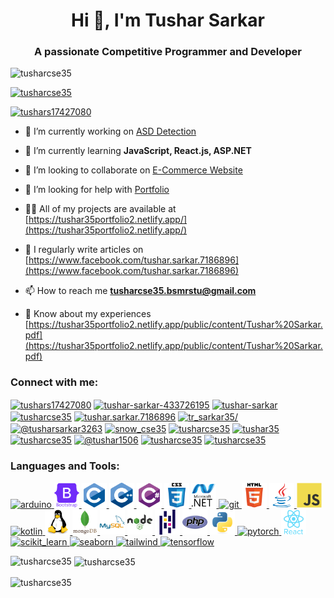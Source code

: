 <h1 align="center">Hi 👋, I'm Tushar Sarkar</h1>
<h3 align="center">A passionate Competitive Programmer and Developer</h3>

<p align="left"> <img src="https://komarev.com/ghpvc/?username=tusharcse35&label=Profile%20views&color=0e75b6&style=flat" alt="tusharcse35" /> </p>

<p align="left"> <a href="https://github.com/ryo-ma/github-profile-trophy"><img src="https://github-profile-trophy.vercel.app/?username=tusharcse35" alt="tusharcse35" /></a> </p>

<p align="left"> <a href="https://twitter.com/tushars17427080" target="blank"><img src="https://img.shields.io/twitter/follow/tushars17427080?logo=twitter&style=for-the-badge" alt="tushars17427080" /></a> </p>

- 🔭 I’m currently working on [ASD Detection](https://github.com/TusharCSE35/Thesis-ASD-Detection.git)

- 🌱 I’m currently learning **JavaScript, React.js, ASP.NET**

- 👯 I’m looking to collaborate on [E-Commerce Website](https://github.com/TusharCSE35/E-Commerce-Website.git)

- 🤝 I’m looking for help with [Portfolio](https://tushar35portfolio2.netlify.app/)

- 👨‍💻 All of my projects are available at [https://tushar35portfolio2.netlify.app/](https://tushar35portfolio2.netlify.app/)

- 📝 I regularly write articles on [https://www.facebook.com/tushar.sarkar.7186896](https://www.facebook.com/tushar.sarkar.7186896)

- 📫 How to reach me **tusharcse35.bsmrstu@gmail.com**

- 📄 Know about my experiences [https://tushar35portfolio2.netlify.app/public/content/Tushar%20Sarkar.pdf](https://tushar35portfolio2.netlify.app/public/content/Tushar%20Sarkar.pdf)

<h3 align="left">Connect with me:</h3>
<p align="left">
<a href="https://twitter.com/tushars17427080" target="blank"><img align="center" src="https://raw.githubusercontent.com/rahuldkjain/github-profile-readme-generator/master/src/images/icons/Social/twitter.svg" alt="tushars17427080" height="30" width="40" /></a>
<a href="https://linkedin.com/in/tushar-sarkar-433726195" target="blank"><img align="center" src="https://raw.githubusercontent.com/rahuldkjain/github-profile-readme-generator/master/src/images/icons/Social/linked-in-alt.svg" alt="tushar-sarkar-433726195" height="30" width="40" /></a>
<a href="https://stackoverflow.com/users/tushar-sarkar" target="blank"><img align="center" src="https://raw.githubusercontent.com/rahuldkjain/github-profile-readme-generator/master/src/images/icons/Social/stack-overflow.svg" alt="tushar-sarkar" height="30" width="40" /></a>
<a href="https://kaggle.com/tusharcse35" target="blank"><img align="center" src="https://raw.githubusercontent.com/rahuldkjain/github-profile-readme-generator/master/src/images/icons/Social/kaggle.svg" alt="tusharcse35" height="30" width="40" /></a>
<a href="https://fb.com/tushar.sarkar.7186896" target="blank"><img align="center" src="https://raw.githubusercontent.com/rahuldkjain/github-profile-readme-generator/master/src/images/icons/Social/facebook.svg" alt="tushar.sarkar.7186896" height="30" width="40" /></a>
<a href="https://instagram.com/tr_sarkar35/" target="blank"><img align="center" src="https://raw.githubusercontent.com/rahuldkjain/github-profile-readme-generator/master/src/images/icons/Social/instagram.svg" alt="tr_sarkar35/" height="30" width="40" /></a>
<a href="https://www.youtube.com/c/@tusharsarkar3263" target="blank"><img align="center" src="https://raw.githubusercontent.com/rahuldkjain/github-profile-readme-generator/master/src/images/icons/Social/youtube.svg" alt="@tusharsarkar3263" height="30" width="40" /></a>
<a href="https://www.codechef.com/users/snow_cse35" target="blank"><img align="center" src="https://cdn.jsdelivr.net/npm/simple-icons@3.1.0/icons/codechef.svg" alt="snow_cse35" height="30" width="40" /></a>
<a href="https://www.hackerrank.com/tusharcse35" target="blank"><img align="center" src="https://raw.githubusercontent.com/rahuldkjain/github-profile-readme-generator/master/src/images/icons/Social/hackerrank.svg" alt="tusharcse35" height="30" width="40" /></a>
<a href="https://codeforces.com/profile/tushar35" target="blank"><img align="center" src="https://raw.githubusercontent.com/rahuldkjain/github-profile-readme-generator/master/src/images/icons/Social/codeforces.svg" alt="tushar35" height="30" width="40" /></a>
<a href="https://www.leetcode.com/tusharcse35" target="blank"><img align="center" src="https://raw.githubusercontent.com/rahuldkjain/github-profile-readme-generator/master/src/images/icons/Social/leet-code.svg" alt="tusharcse35" height="30" width="40" /></a>
<a href="https://www.hackerearth.com/@tushar1506" target="blank"><img align="center" src="https://raw.githubusercontent.com/rahuldkjain/github-profile-readme-generator/master/src/images/icons/Social/hackerearth.svg" alt="@tushar1506" height="30" width="40" /></a>
<a href="https://auth.geeksforgeeks.org/user/tusharcse35" target="blank"><img align="center" src="https://raw.githubusercontent.com/rahuldkjain/github-profile-readme-generator/master/src/images/icons/Social/geeks-for-geeks.svg" alt="tusharcse35" height="30" width="40" /></a>
<a href="https://www.topcoder.com/members/tusharcse35" target="blank"><img align="center" src="https://raw.githubusercontent.com/rahuldkjain/github-profile-readme-generator/master/src/images/icons/Social/topcoder.svg" alt="tusharcse35" height="30" width="40" /></a>
</p>

<h3 align="left">Languages and Tools:</h3>
<p align="left"> <a href="https://www.arduino.cc/" target="_blank" rel="noreferrer"> <img src="https://cdn.worldvectorlogo.com/logos/arduino-1.svg" alt="arduino" width="40" height="40"/> </a> <a href="https://getbootstrap.com" target="_blank" rel="noreferrer"> <img src="https://raw.githubusercontent.com/devicons/devicon/master/icons/bootstrap/bootstrap-plain-wordmark.svg" alt="bootstrap" width="40" height="40"/> </a> <a href="https://www.cprogramming.com/" target="_blank" rel="noreferrer"> <img src="https://raw.githubusercontent.com/devicons/devicon/master/icons/c/c-original.svg" alt="c" width="40" height="40"/> </a> <a href="https://www.w3schools.com/cpp/" target="_blank" rel="noreferrer"> <img src="https://raw.githubusercontent.com/devicons/devicon/master/icons/cplusplus/cplusplus-original.svg" alt="cplusplus" width="40" height="40"/> </a> <a href="https://www.w3schools.com/cs/" target="_blank" rel="noreferrer"> <img src="https://raw.githubusercontent.com/devicons/devicon/master/icons/csharp/csharp-original.svg" alt="csharp" width="40" height="40"/> </a> <a href="https://www.w3schools.com/css/" target="_blank" rel="noreferrer"> <img src="https://raw.githubusercontent.com/devicons/devicon/master/icons/css3/css3-original-wordmark.svg" alt="css3" width="40" height="40"/> </a> <a href="https://dotnet.microsoft.com/" target="_blank" rel="noreferrer"> <img src="https://raw.githubusercontent.com/devicons/devicon/master/icons/dot-net/dot-net-original-wordmark.svg" alt="dotnet" width="40" height="40"/> </a> <a href="https://git-scm.com/" target="_blank" rel="noreferrer"> <img src="https://www.vectorlogo.zone/logos/git-scm/git-scm-icon.svg" alt="git" width="40" height="40"/> </a> <a href="https://www.w3.org/html/" target="_blank" rel="noreferrer"> <img src="https://raw.githubusercontent.com/devicons/devicon/master/icons/html5/html5-original-wordmark.svg" alt="html5" width="40" height="40"/> </a> <a href="https://www.java.com" target="_blank" rel="noreferrer"> <img src="https://raw.githubusercontent.com/devicons/devicon/master/icons/java/java-original.svg" alt="java" width="40" height="40"/> </a> <a href="https://developer.mozilla.org/en-US/docs/Web/JavaScript" target="_blank" rel="noreferrer"> <img src="https://raw.githubusercontent.com/devicons/devicon/master/icons/javascript/javascript-original.svg" alt="javascript" width="40" height="40"/> </a> <a href="https://kotlinlang.org" target="_blank" rel="noreferrer"> <img src="https://www.vectorlogo.zone/logos/kotlinlang/kotlinlang-icon.svg" alt="kotlin" width="40" height="40"/> </a> <a href="https://www.linux.org/" target="_blank" rel="noreferrer"> <img src="https://raw.githubusercontent.com/devicons/devicon/master/icons/linux/linux-original.svg" alt="linux" width="40" height="40"/> </a> <a href="https://www.mongodb.com/" target="_blank" rel="noreferrer"> <img src="https://raw.githubusercontent.com/devicons/devicon/master/icons/mongodb/mongodb-original-wordmark.svg" alt="mongodb" width="40" height="40"/> </a> <a href="https://www.mysql.com/" target="_blank" rel="noreferrer"> <img src="https://raw.githubusercontent.com/devicons/devicon/master/icons/mysql/mysql-original-wordmark.svg" alt="mysql" width="40" height="40"/> </a> <a href="https://nodejs.org" target="_blank" rel="noreferrer"> <img src="https://raw.githubusercontent.com/devicons/devicon/master/icons/nodejs/nodejs-original-wordmark.svg" alt="nodejs" width="40" height="40"/> </a> <a href="https://pandas.pydata.org/" target="_blank" rel="noreferrer"> <img src="https://raw.githubusercontent.com/devicons/devicon/2ae2a900d2f041da66e950e4d48052658d850630/icons/pandas/pandas-original.svg" alt="pandas" width="40" height="40"/> </a> <a href="https://www.php.net" target="_blank" rel="noreferrer"> <img src="https://raw.githubusercontent.com/devicons/devicon/master/icons/php/php-original.svg" alt="php" width="40" height="40"/> </a> <a href="https://www.python.org" target="_blank" rel="noreferrer"> <img src="https://raw.githubusercontent.com/devicons/devicon/master/icons/python/python-original.svg" alt="python" width="40" height="40"/> </a> <a href="https://pytorch.org/" target="_blank" rel="noreferrer"> <img src="https://www.vectorlogo.zone/logos/pytorch/pytorch-icon.svg" alt="pytorch" width="40" height="40"/> </a> <a href="https://reactjs.org/" target="_blank" rel="noreferrer"> <img src="https://raw.githubusercontent.com/devicons/devicon/master/icons/react/react-original-wordmark.svg" alt="react" width="40" height="40"/> </a> <a href="https://scikit-learn.org/" target="_blank" rel="noreferrer"> <img src="https://upload.wikimedia.org/wikipedia/commons/0/05/Scikit_learn_logo_small.svg" alt="scikit_learn" width="40" height="40"/> </a> <a href="https://seaborn.pydata.org/" target="_blank" rel="noreferrer"> <img src="https://seaborn.pydata.org/_images/logo-mark-lightbg.svg" alt="seaborn" width="40" height="40"/> </a> <a href="https://tailwindcss.com/" target="_blank" rel="noreferrer"> <img src="https://www.vectorlogo.zone/logos/tailwindcss/tailwindcss-icon.svg" alt="tailwind" width="40" height="40"/> </a> <a href="https://www.tensorflow.org" target="_blank" rel="noreferrer"> <img src="https://www.vectorlogo.zone/logos/tensorflow/tensorflow-icon.svg" alt="tensorflow" width="40" height="40"/> </a> </p>

<p><img align="left" src="https://github-readme-stats.vercel.app/api/top-langs?username=tusharcse35&show_icons=true&locale=en&layout=compact" alt="tusharcse35" /></p>

<p>&nbsp;<img align="center" src="https://github-readme-stats.vercel.app/api?username=tusharcse35&show_icons=true&locale=en" alt="tusharcse35" /></p>

<p><img align="center" src="https://github-readme-streak-stats.herokuapp.com/?user=tusharcse35&" alt="tusharcse35" /></p>
